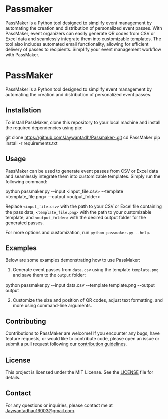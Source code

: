 # Passmaker
PassMaker is a Python tool designed to simplify event management by automating the creation and distribution of personalized event passes. With PassMaker, event organizers can easily generate QR codes from CSV or Excel data and seamlessly integrate them into customizable templates. The tool also includes automated email functionality, allowing for efficient delivery of passes to recipients. Simplify your event management workflow with PassMaker.
# PassMaker

PassMaker is a Python tool designed to simplify event management by automating the creation and distribution of personalized event passes.

## Installation

To install PassMaker, clone this repository to your local machine and install the required dependencies using pip:

git clone https://github.com/Jaywantadh/Passmaker-.git
cd PassMaker
pip install -r requirements.txt


## Usage

PassMaker can be used to generate event passes from CSV or Excel data and seamlessly integrate them into customizable templates. Simply run the following command:

python passmaker.py --input <input_file.csv> --template <template_file.png> --output <output_folder>


Replace `<input_file.csv>` with the path to your CSV or Excel file containing the pass data, `<template_file.png>` with the path to your customizable template, and `<output_folder>` with the desired output folder for the generated passes.

For more options and customization, run `python passmaker.py --help`.

## Examples

Below are some examples demonstrating how to use PassMaker:

1. Generate event passes from `data.csv` using the template `template.png` and save them to the `output` folder:

python passmaker.py --input data.csv --template template.png --output output

2. Customize the size and position of QR codes, adjust text formatting, and more using command-line arguments.

## Contributing

Contributions to PassMaker are welcome! If you encounter any bugs, have feature requests, or would like to contribute code, please open an issue or submit a pull request following our [contribution guidelines](CONTRIBUTING.md).

## License

This project is licensed under the MIT License. See the [LICENSE](LICENSE) file for details.

## Contact

For any questions or inquiries, please contact me at Jaywantadhau16003@gmail.com.
